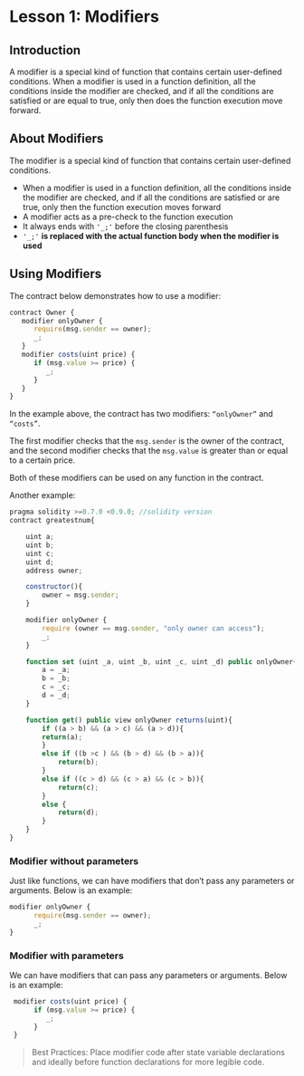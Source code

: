 # Lesson 1: Modifiers

## Introduction

A modifier is a special kind of function that contains certain user-defined conditions. When a modifier is used in a function definition, all the conditions inside the modifier are checked, and if all the conditions are satisfied or are equal to true, only then does the function execution move forward.

## About Modifiers

The modifier is a special kind of function that contains certain user-defined conditions.

- When a modifier is used in a function definition, all the conditions inside the modifier are checked, and if all the conditions are satisfied or are true, only then the function execution moves forward
- A modifier acts as a pre-check to the function execution
- It always ends with  `'_;'` before the closing parenthesis
- `'_;'` **is replaced with the actual function body when the modifier is used**


## Using Modifiers
The contract below demonstrates how to use a modifier:

```js
contract Owner {
   modifier onlyOwner {
      require(msg.sender == owner);
      _;
   }
   modifier costs(uint price) {
      if (msg.value >= price) {
         _;
      }
   }
}
```

In the example above, the contract has two modifiers: `“onlyOwner”` and `“costs”`.

The first modifier checks that the `msg.sender` is the owner of the contract, and the second modifier checks that the `msg.value` is greater than or equal to a certain price. 

Both of these modifiers can be used on any function in the contract. 


Another example:

```js
pragma solidity >=0.7.0 <0.9.0; //solidity version
contract greatestnum{

    uint a;
    uint b;
    uint c;
    uint d;
    address owner;

    constructor(){
        owner = msg.sender;
    }

    modifier onlyOwner { 
        require (owner == msg.sender, "only owner can access");
        _;
    }

    function set (uint _a, uint _b, uint _c, uint _d) public onlyOwner{
        a = _a;
        b = _b;
        c = _c;
        d = _d;
    }

    function get() public view onlyOwner returns(uint){
        if ((a > b) && (a > c) && (a > d)){
        return(a);
        }
        else if ((b >c ) && (b > d) && (b > a)){
            return(b);
        }
        else if ((c > d) && (c > a) && (c > b)){
            return(c);
        }
        else {
            return(d);
        }
    }
}
```

### Modifier without parameters
Just like functions, we can have modifiers that don’t pass any parameters or arguments. Below is an example:

```js
modifier onlyOwner {
      require(msg.sender == owner);
      _;
}
```

### Modifier with parameters
We can have modifiers that can pass any parameters or arguments. Below is an example:

```js
 modifier costs(uint price) {
      if (msg.value >= price) {
         _;
      }
 }
```

> Best Practices: Place modifier code after state variable declarations and ideally before function declarations for more legible code.


